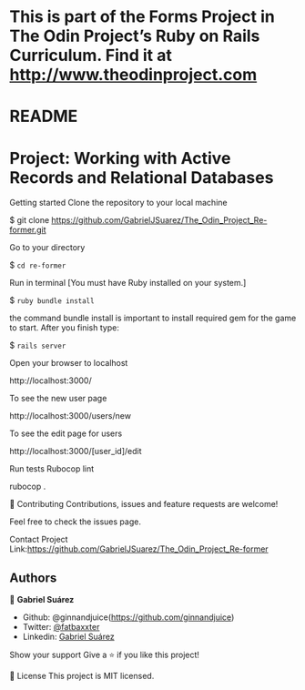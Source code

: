 # This is part of the Forms Project in The Odin Project’s Ruby on Rails Curriculum. Find it at http://www.theodinproject.com

# README
# Project: Working with Active Records and Relational Databases

Getting started
Clone the repository to your local machine

$ git clone https://github.com/GabrielJSuarez/The_Odin_Project_Re-former.git

Go to your directory

$ `cd re-former`

Run in terminal [You must have Ruby installed on your system.]

$ `ruby bundle install`

the command bundle install is important to install required gem for the game to start. After you finish type:

$ `rails server`

Open your browser to localhost

http://localhost:3000/

To see the new user page

http://localhost:3000/users/new

To see the edit page for users

http://localhost:3000/[user_id]/edit

Run tests
Rubocop lint

rubocop .

🤝 Contributing
Contributions, issues and feature requests are welcome!

Feel free to check the issues page.

Contact
Project Link:https://github.com/GabrielJSuarez/The_Odin_Project_Re-former

## Authors

👤 **Gabriel Suárez**

- Github: @ginnandjuice(https://github.com/ginnandjuice)
- Twitter: [@fatbaxxter](https://twitter.com/fatbaxxter)
- Linkedin: [Gabriel Suárez](https://www.linkedin.com/in/gabriel-su%C3%A1rez-torres-85125a1ab/)

Show your support
Give a ⭐️ if you like this project!

📝 License
This project is MIT licensed.
